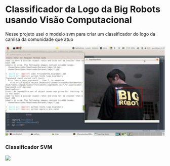 # Classificador da Logo da Big Robots usando Visão Computacional

Nesse projeto usei o modelo svm para criar um classificador do logo da camisa da comunidade que atuo

![](https://raw.githubusercontent.com/M4r1nh0/Classificador-de-Logo-usando-Vis-o-Computaciontal/master/bigrobots.jpeg)

### Classificador SVM 
![](https://github.com/M4r1nh0/Classificador-de-Logo-usando-Vis-o-Computaciontal/blob/master/classificador_bigrobot2.svm)
